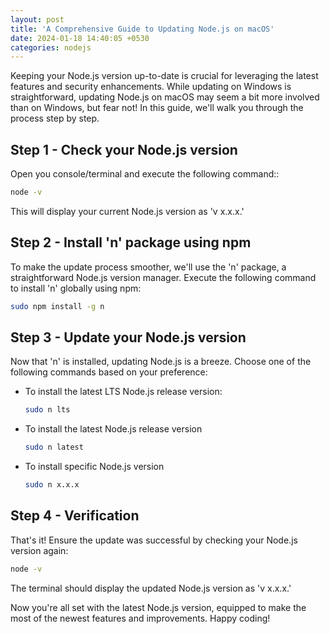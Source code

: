 ```yaml
---
layout: post
title: 'A Comprehensive Guide to Updating Node.js on macOS'
date: 2024-01-18 14:40:05 +0530
categories: nodejs
---
```


Keeping your Node.js version up-to-date is crucial for leveraging the latest features and security enhancements. While updating on Windows is straightforward, updating Node.js on macOS may seem a bit more involved than on Windows, but fear not! In this guide, we'll walk you through the process step by step.

## Step 1 - Check your Node.js version

Open you console/terminal and execute the following command::

```bash
node -v
```

This will display your current Node.js version as 'v x.x.x.'

## Step 2 - Install 'n' package using npm

To make the update process smoother, we'll use the 'n' package, a straightforward Node.js version manager. Execute the following command to install 'n' globally using npm:

```bash
sudo npm install -g n
```

## Step 3 - Update your Node.js version

Now that 'n' is installed, updating Node.js is a breeze. Choose one of the following commands based on your preference:

-   To install the latest LTS Node.js release version:

    ```bash
    sudo n lts
    ```

-   To install the latest Node.js release version

    ```bash
    sudo n latest
    ```

-   To install specific Node.js version
    ```bash
    sudo n x.x.x
    ```

## Step 4 - Verification

That's it! Ensure the update was successful by checking your Node.js version again:

```bash
node -v
```

The terminal should display the updated Node.js version as 'v x.x.x.'

Now you're all set with the latest Node.js version, equipped to make the most of the newest features and improvements. Happy coding!
